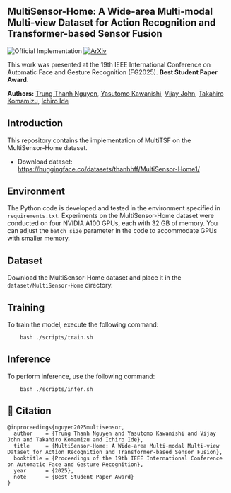 ## MultiSensor-Home: A Wide-area Multi-modal Multi-view Dataset for Action Recognition and Transformer-based Sensor Fusion
![Official Implementation](https://img.shields.io/badge/Official-Implementation-brightgreen)
[![ArXiv](https://img.shields.io/badge/arXiv-2504.02287-red)](https://www.arxiv.org/abs/2504.02287)

This work was presented at the 19th IEEE International Conference on Automatic Face and Gesture Recognition (FG2025). **Best Student Paper Award**.

**Authors:** [Trung Thanh Nguyen](https://scholar.google.com/citations?user=QSV452QAAAAJ), [Yasutomo Kawanishi](https://scholar.google.com/citations?user=Tdfw6WMAAAAJ), [Vijay John](https://scholar.google.co.jp/citations?user=Wv71RXYAAAAJ), [Takahiro Komamizu](https://scholar.google.com/citations?user=j4n_V44AAAAJ), [Ichiro Ide](https://scholar.google.com/citations?user=8PXJm98AAAAJ)


## Introduction
This repository contains the implementation of MultiTSF on the MultiSensor-Home dataset.

- Download dataset: https://huggingface.co/datasets/thanhhff/MultiSensor-Home1/

## Environment

The Python code is developed and tested in the environment specified in `requirements.txt`.
Experiments on the MultiSensor-Home dataset were conducted on four NVIDIA A100 GPUs, each with 32 GB of memory.
You can adjust the `batch_size` parameter in the code to accommodate GPUs with smaller memory.

## Dataset

Download the MultiSensor-Home dataset and place it in the `dataset/MultiSensor-Home` directory.

## Training
To train the model, execute the following command:
```
    bash ./scripts/train.sh
```

## Inference
To perform inference, use the following command:
```
    bash ./scripts/infer.sh
```

## 📄 Citation
```
@inproceedings{nguyen2025multisensor,
  author    = {Trung Thanh Nguyen and Yasutomo Kawanishi and Vijay John and Takahiro Komamizu and Ichiro Ide},
  title     = {MultiSensor-Home: A Wide-area Multi-modal Multi-view Dataset for Action Recognition and Transformer-based Sensor Fusion},
  booktitle = {Proceedings of the 19th IEEE International Conference on Automatic Face and Gesture Recognition},
  year      = {2025},
  note      = {Best Student Paper Award}
}
```
